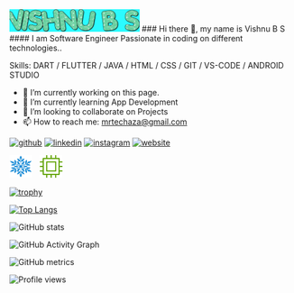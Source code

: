 <img src='assets/text.gif' alt='github' height='40'>
### Hi there 👋, my name is Vishnu B S
#### I am Software Engineer 
Passionate in coding on different technologies..

Skills: DART / FLUTTER / JAVA / HTML / CSS / GIT / VS-CODE / ANDROID STUDIO

- 🔭 I’m currently working on this page. 
- 🌱 I’m currently learning App Development 
- 👯 I’m looking to collaborate on Projects 
- 📫 How to reach me: mrtechaza@gmail.com 


[<img src='https://cdn.jsdelivr.net/npm/simple-icons@3.0.1/icons/github.svg' alt='github' height='40'>](https://github.com/techaza)  [<img src='https://cdn.jsdelivr.net/npm/simple-icons@3.0.1/icons/linkedin.svg' alt='linkedin' height='40'>](https://www.linkedin.com/in/mrtechaza/)  [<img src='https://cdn.jsdelivr.net/npm/simple-icons@3.0.1/icons/instagram.svg' alt='instagram' height='40'>](https://www.instagram.com/mr.techaza/)  [<img src='https://cdn.jsdelivr.net/npm/simple-icons@3.0.1/icons/icloud.svg' alt='website' height='40'>](https://techaza.github.io/VISHNU_BS/)  

<a href='https://archiveprogram.github.com/'><img src='https://raw.githubusercontent.com/acervenky/animated-github-badges/master/assets/acbadge.gif' width='40' height='40'></a> <a href='https://docs.github.com/en/developers'><img src='https://raw.githubusercontent.com/acervenky/animated-github-badges/master/assets/devbadge.gif' width='40' height='40'></a> 

[![trophy](https://github-profile-trophy.vercel.app/?username=techaza)](https://github.com/ryo-ma/github-profile-trophy)

[![Top Langs](https://github-readme-stats.vercel.app/api/top-langs/?username=techaza)](https://github.com/anuraghazra/github-readme-stats)

![GitHub stats](https://github-readme-stats.vercel.app/api?username=techaza&show_icons=true)  

![GitHub Activity Graph](https://activity-graph.herokuapp.com/graph?username=techaza)  

![GitHub metrics](https://metrics.lecoq.io/techaza)  

![Profile views](https://gpvc.arturio.dev/techaza)  
